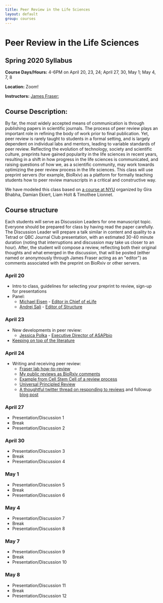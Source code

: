 ```yaml
---
title: Peer Review in the Life Sciences
layout: default
group: courses
---
```


# Peer Review in the Life Sciences

## Spring 2020 Syllabus

**Course Days/Hours:** 4-6PM on April 20, 23, 24; April 27, 30, May 1; May 4, 7, 8

**Location:** Zoom!

**Instructors:** [James Fraser](mailto:jfraser@fraserlab.com);

## Course Description:

By far, the most widely accepted means of communication is through publishing papers in scientific journals. The process of peer review plays an important role in refining the body of work prior to final publication. Yet, peer review is rarely taught to students in a formal setting, and is largely dependent on individual labs and mentors, leading to variable standards of peer review. Reflecting the evolution of technology, society and scientific culture, preprints have gained popularity in the life sciences in recent years, resulting in a shift in how progress in the life sciences is communicated, and raising questions of how we, as a scientific community, may work towards optimizing the peer review process in the life sciences. This class will use preprint servers (for example, BioRxiv) as a platform for formally teaching students how to peer review manuscripts in a critical and constructive way.

We have modeled this class based on [a course at NYU](http://bhabhaekiertlab.org/teaching) organized by Gira Bhabha, Damian Ekiert, Liam Holt & Timothee Lionnet.

## Course structure

Each students will serve as Discussion Leaders for one manuscript topic.  Everyone should be prepared for class by having read the paper carefully. The Discussion Leader will prepare a talk similar in content and quality to a Tetrad or QBC Journal Club presentation, with an estimated 30-40 minute duration (noting that interruptions and discussion may take us closer to an hour). After, the student will compose a review, reflecting both their original thoughts and what emerged in the discussion, that will be posted (either named or anonymously through James Fraser acting as an "editor") as comments associated with the preprint on BioRxiv or other servers.

### April 20
- Intro to class, guidelines for selecting your preprint to review, sign-up for presentations
- Panel:
  - [Michael Eisen](http://eisenlab.org/) - [Editor in Chief of eLife](https://elifesciences.org/about/people)
  - [Andrej Sali](https://salilab.org/) - [Editor of Structure](https://www.cell.com/structure/editors)

### April 23
- New developments in peer review:
  - [Jessica Polka](https://en.wikipedia.org/wiki/Jessica_Polka) - [Executive Director of ASAPbio](https://asapbio.org/dt_team/jessica-polka)
- [Keeping on top of the literature](https://fraserlab.com/2013/09/28/The-Fraser-Lab-method-of-following-the-scientific-literature/)

### April 24
- Writing and receiving peer review:
  - [Fraser lab how-to-review](how_to/)
  - [My public reviews as BioRxiv comments](https://disqus.com/by/fraserlab/comments/)
  - [Example from Cell Stem Cell of a review process](https://www.cell.com/cell-stem-cell/fulltext/S1934-5909(19)30221-8)
  - [Universal Principled Review](https://www.cell.com/cell/pdf/S0092-8674(19)31286-3.pdf)
  - [A thoughtful twitter thread on responding to reviews](https://twitter.com/dsquintana/status/1119956899447889920?s=20) and followup [blog post](https://www.dsquintana.com/post/23_apr_2019_peer-review/)

### April 27
- Presentation/Discussion 1
- Break
- Presentation/Discussion 2

### April 30
- Presentation/Discussion 3
- Break
- Presentation/Discussion 4

### May 1
- Presentation/Discussion 5
- Break
- Presentation/Discussion 6

### May 4
- Presentation/Discussion 7
- Break
- Presentation/Discussion 8

### May 7
- Presentation/Discussion 9
- Break
- Presentation/Discussion 10

### May 8
- Presentation/Discussion 11
- Break
- Presentation/Discussion 12
